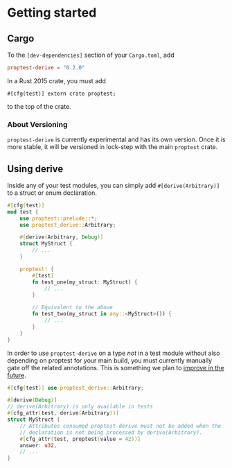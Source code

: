 # Getting started

## Cargo

To the `[dev-dependencies]` section of your `Cargo.toml`, add

```toml
proptest-derive = "0.2.0"
```

In a Rust 2015 crate, you must add

```
#[cfg(test)] extern crate proptest;
```

to the top of the crate.

### About Versioning

`proptest-derive` is currently experimental and has its own version. Once it is
more stable, it will be versioned in lock-step with the main `proptest` crate.

## Using derive

Inside any of your test modules, you can simply add `#[derive(Arbitrary)]` to a
struct or enum declaration.

```rust
#[cfg(test)]
mod test {
    use proptest::prelude::*;
    use proptest_derive::Arbitrary;

    #[derive(Arbitrary, Debug)]
    struct MyStruct {
        // ...
    }

    proptest! {
        #[test]
        fn test_one(my_struct: MyStruct) {
            // ...
        }

        // Equivalent to the above
        fn test_two(my_struct in any::<MyStruct>()) {
            // ...
        }
    }
}
```

In order to use `proptest-derive` on a type _not_ in a test module without also
depending on proptest for your main build, you must currently manually gate off
the related annotations. This is something we plan to [improve in the
future](https://github.com/proptest-rs/proptest/pull/106).


```rust
#[cfg(test)] use proptest_derive::Arbitrary;

#[derive(Debug)]
// derive(Arbitrary) is only available in tests
#[cfg_attr(test, derive(Arbitrary))]
struct MyStruct {
    // Attributes consumed proptest-derive must not be added when the
    // declaration is not being processed by derive(Arbitrary).
    #[cfg_attr(test, proptest(value = 42))]
    answer: u32,
    // ...
}
```
